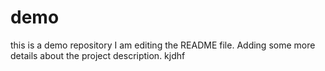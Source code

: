 # demo
this is a demo repository
I am editing the README file. Adding some more details about the project description.
kjdhf
